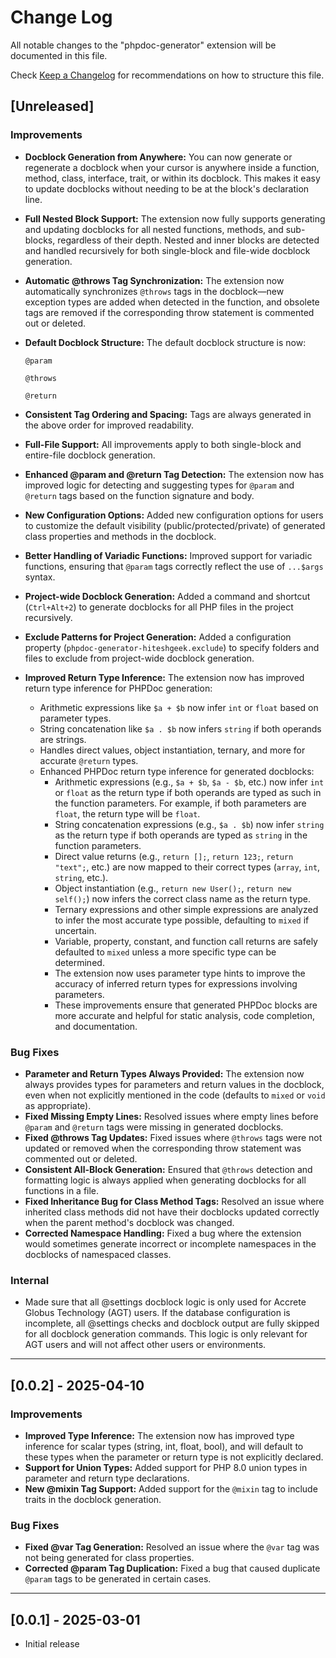 # Change Log

All notable changes to the "phpdoc-generator" extension will be documented in this file.

Check [Keep a Changelog](http://keepachangelog.com/) for recommendations on how to structure this file.

## [Unreleased]

### Improvements

- **Docblock Generation from Anywhere:** You can now generate or regenerate a docblock when your cursor is anywhere inside a function, method, class, interface, trait, or within its docblock. This makes it easy to update docblocks without needing to be at the block's declaration line.
- **Full Nested Block Support:** The extension now fully supports generating and updating docblocks for all nested functions, methods, and sub-blocks, regardless of their depth. Nested and inner blocks are detected and handled recursively for both single-block and file-wide docblock generation.
- **Automatic @throws Tag Synchronization:** The extension now automatically synchronizes `@throws` tags in the docblock—new exception types are added when detected in the function, and obsolete tags are removed if the corresponding throw statement is commented out or deleted.
- **Default Docblock Structure:** The default docblock structure is now:

  ```
  @param

  @throws

  @return
  ```

- **Consistent Tag Ordering and Spacing:** Tags are always generated in the above order for improved readability.
- **Full-File Support:** All improvements apply to both single-block and entire-file docblock generation.
- **Enhanced @param and @return Tag Detection:** The extension now has improved logic for detecting and suggesting types for `@param` and `@return` tags based on the function signature and body.
- **New Configuration Options:** Added new configuration options for users to customize the default visibility (public/protected/private) of generated class properties and methods in the docblock.
- **Better Handling of Variadic Functions:** Improved support for variadic functions, ensuring that `@param` tags correctly reflect the use of `...$args` syntax.
- **Project-wide Docblock Generation:** Added a command and shortcut (`Ctrl+Alt+2`) to generate docblocks for all PHP files in the project recursively.
- **Exclude Patterns for Project Generation:** Added a configuration property (`phpdoc-generator-hiteshgeek.exclude`) to specify folders and files to exclude from project-wide docblock generation.
- **Improved Return Type Inference:** The extension now has improved return type inference for PHPDoc generation:
  - Arithmetic expressions like `$a + $b` now infer `int` or `float` based on parameter types.
  - String concatenation like `$a . $b` now infers `string` if both operands are strings.
  - Handles direct values, object instantiation, ternary, and more for accurate `@return` types.
  - Enhanced PHPDoc return type inference for generated docblocks:
    - Arithmetic expressions (e.g., `$a + $b`, `$a - $b`, etc.) now infer `int` or `float` as the return type if both operands are typed as such in the function parameters. For example, if both parameters are `float`, the return type will be `float`.
    - String concatenation expressions (e.g., `$a . $b`) now infer `string` as the return type if both operands are typed as `string` in the function parameters.
    - Direct value returns (e.g., `return [];`, `return 123;`, `return "text";`, etc.) are now mapped to their correct types (`array`, `int`, `string`, etc.).
    - Object instantiation (e.g., `return new User();`, `return new self();`) now infers the correct class name as the return type.
    - Ternary expressions and other simple expressions are analyzed to infer the most accurate type possible, defaulting to `mixed` if uncertain.
    - Variable, property, constant, and function call returns are safely defaulted to `mixed` unless a more specific type can be determined.
    - The extension now uses parameter type hints to improve the accuracy of inferred return types for expressions involving parameters.
    - These improvements ensure that generated PHPDoc blocks are more accurate and helpful for static analysis, code completion, and documentation.

### Bug Fixes

- **Parameter and Return Types Always Provided:** The extension now always provides types for parameters and return values in the docblock, even when not explicitly mentioned in the code (defaults to `mixed` or `void` as appropriate).
- **Fixed Missing Empty Lines:** Resolved issues where empty lines before `@param` and `@return` tags were missing in generated docblocks.
- **Fixed @throws Tag Updates:** Fixed issues where `@throws` tags were not updated or removed when the corresponding throw statement was commented out or deleted.
- **Consistent All-Block Generation:** Ensured that `@throws` detection and formatting logic is always applied when generating docblocks for all functions in a file.
- **Fixed Inheritance Bug for Class Method Tags:** Resolved an issue where inherited class methods did not have their docblocks updated correctly when the parent method's docblock was changed.
- **Corrected Namespace Handling:** Fixed a bug where the extension would sometimes generate incorrect or incomplete namespaces in the docblocks of namespaced classes.

### Internal

- Made sure that all @settings docblock logic is only used for Accrete Globus Technology (AGT) users. If the database configuration is incomplete, all @settings checks and docblock output are fully skipped for all docblock generation commands. This logic is only relevant for AGT users and will not affect other users or environments.

---

## [0.0.2] - 2025-04-10

### Improvements

- **Improved Type Inference:** The extension now has improved type inference for scalar types (string, int, float, bool), and will default to these types when the parameter or return type is not explicitly declared.
- **Support for Union Types:** Added support for PHP 8.0 union types in parameter and return type declarations.
- **New @mixin Tag Support:** Added support for the `@mixin` tag to include traits in the docblock generation.

### Bug Fixes

- **Fixed @var Tag Generation:** Resolved an issue where the `@var` tag was not being generated for class properties.
- **Corrected @param Tag Duplication:** Fixed a bug that caused duplicate `@param` tags to be generated in certain cases.

---

## [0.0.1] - 2025-03-01

- Initial release
